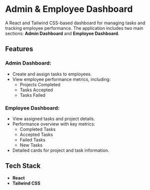 # Admin & Employee Dashboard

A React and Tailwind CSS-based dashboard for managing tasks and tracking employee performance. The application includes two main sections: **Admin Dashboard** and **Employee Dashboard**.

## Features

### Admin Dashboard:
- Create and assign tasks to employees.
- View employee performance metrics, including:
  - Projects Completed
  - Tasks Accepted
  - Tasks Failed

### Employee Dashboard:
- View assigned tasks and project details.
- Performance overview with key metrics:
  - Completed Tasks
  - Accepted Tasks
  - Failed Tasks
  - New Tasks
- Detailed cards for project and task information.

## Tech Stack
- **React**
- **Tailwind CSS**
